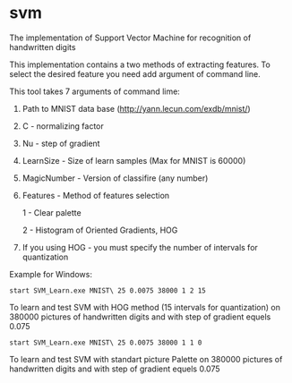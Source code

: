 # svm
The implementation of Support Vector Machine for recognition of handwritten digits

This implementation contains a two methods of extracting features. To select the desired feature you need add argument of command line.

This tool takes 7 arguments of command lime:

   1) Path to MNIST data base (http://yann.lecun.com/exdb/mnist/)
   
   2) C - normalizing factor
   
   3) Nu - step of gradient
   
   4) LearnSize - Size of learn samples (Max for MNIST is 60000)
   
   5) MagicNumber - Version of classifire (any number)
   
   6) Features - Method of features selection
   
      1 - Clear palette
      
      2 -  Histogram of Oriented Gradients, HOG
      
   7) If you using HOG - you must specify the number of intervals for quantization
 
 
Example for Windows:
 
    start SVM_Learn.exe MNIST\ 25 0.0075 38000 1 2 15
   
To learn and test SVM with HOG method (15 intervals for quantization) on 380000 pictures of handwritten digits and with step of gradient equels 0.075
    
    start SVM_Learn.exe MNIST\ 25 0.0075 38000 1 1 0
     
To learn and test SVM with standart picture Palette on 380000 pictures of handwritten digits and with step of gradient equels 0.075
